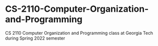# CS-2110-Computer-Organization-and-Programming
CS 2110 Computer Organization and Programming class at Georgia Tech during Spring 2022 semester
